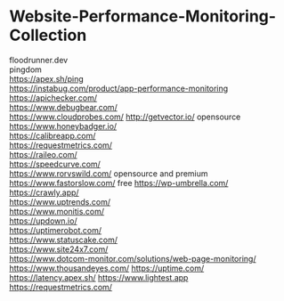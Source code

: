 # Website-Performance-Monitoring-Collection
floodrunner.dev  
pingdom  
https://apex.sh/ping  
https://instabug.com/product/app-performance-monitoring  
https://apichecker.com/  
https://www.debugbear.com/  
https://www.cloudprobes.com/
http://getvector.io/ opensource  
https://www.honeybadger.io/  
https://calibreapp.com/  
https://requestmetrics.com/   
https://raileo.com/  
https://speedcurve.com/  
https://www.rorvswild.com/  opensource and premium
https://www.fastorslow.com/  free
https://wp-umbrella.com/  
https://crawly.app/  
https://www.uptrends.com/  
https://www.monitis.com/  
https://updown.io/  
https://uptimerobot.com/  
https://www.statuscake.com/  
https://www.site24x7.com/  
https://www.dotcom-monitor.com/solutions/web-page-monitoring/  
https://www.thousandeyes.com/
https://uptime.com/
https://latency.apex.sh/
https://www.lightest.app
https://requestmetrics.com/
